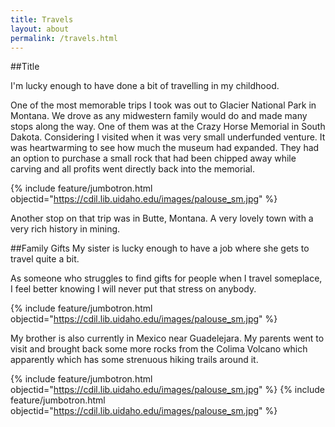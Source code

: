 ```yaml
---
title: Travels
layout: about
permalink: /travels.html
---
```

##Title

I'm lucky enough to have done a bit of travelling in my childhood. 

One of the most memorable trips I took was out to Glacier National Park in Montana. We drove as any midwestern family would do and made many stops along the way. One of them was at the Crazy Horse Memorial in South Dakota. Considering I visited when it was very small underfunded venture. It was heartwarming to see how much the museum had expanded. They had an option to purchase a small rock that had been chipped away while carving and all profits went directly back into the memorial. 

{% include feature/jumbotron.html objectid="https://cdil.lib.uidaho.edu/images/palouse_sm.jpg" %}

Another stop on that trip was in Butte, Montana. A very lovely town with a very rich history in mining. 

##Family Gifts
My sister is lucky enough to have a job where she gets to travel quite a bit. 

As someone who struggles to find gifts for people when I travel someplace, I feel better knowing I will never put that stress on anybody. 

{% include feature/jumbotron.html objectid="https://cdil.lib.uidaho.edu/images/palouse_sm.jpg" %}

My brother is also currently in Mexico near Guadelejara. My parents went to visit and brought back some more rocks from the Colima Volcano which apparently which has some strenuous hiking trails around it. 

{% include feature/jumbotron.html objectid="https://cdil.lib.uidaho.edu/images/palouse_sm.jpg" %}
{% include feature/jumbotron.html objectid="https://cdil.lib.uidaho.edu/images/palouse_sm.jpg" %}



